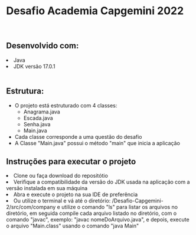 <h1> Desafio Academia Capgemini 2022</h1>

<br/>
<h2>Desenvolvido com:</h2>
<li> Java</li>
<li>JDK versão 17.0.1</li>

<br/>
<h2>Estrutura:</h2>

<ul>
<li>O projeto está estruturado com 4 classes:
<ul>
<li>Anagrama.java</li>
<li>Escada.java</li>
<li>Senha.java</li>
<li>Main.java</li>
</ul>
</li>
<li>Cada classe corresponde a uma questão do desafio</li>
<li>A Classe "Main.java" possui o método "main" que inicia a aplicação</li>
</ul>

<h2>Instruções para executar o projeto</h2>
<li>Clone ou faça download do repositótio </li>
<li>Verifique a compatibilidade da versão do JDK usada na aplicação com a versão instalada em sua máquina</li>
<li>Abra e execute o projeto na sua IDE de preferência</li>
<li>Ou utilize o terminal e vá até o diretório: /Desafio-Capgemini-2/src/com/company e utilize o comando "ls" para listar os arquivos no diretório, em seguida compile cada arquivo listado no diretório, com o comando "javac", exemplo: "javac nomeDoArquivo.java", e depois, execute o arquivo "Main.class" usando o comando "java Main" </li>


<br/>


